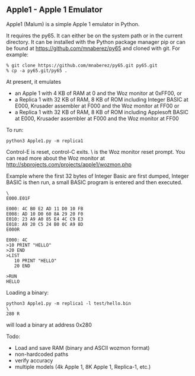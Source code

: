Apple1 - Apple 1 Emulator
------------------------

Apple1 (Malum) is a simple Apple 1 emulator in Python.

It requires the py65.  It can either be on the system path or in the current directory.  It can be installed with the Python package manager pip or can be found at https://github.com/mnaberez/py65 and cloned with git.  For example: 

    % git clone https://github.com/mnaberez/py65.git py65.git
    % cp -a py65.git/py65 . 

At present, it emulates 
- an Apple 1 with 4 KB of RAM at 0 and the Woz monitor at 0xFF00, or 
- a Replica 1 with 32 KB of RAM, 8 KB of ROM including Integer BASIC at E000, Krusader assembler at F000 and the Woz monitor at FF00 or
- a Replica 1 with 32 KB of RAM, 8 KB of ROM including Applesoft BASIC at E000, Krusader assembler at F000 and the Woz monitor at FF00

To run:

    python3 Apple1.py -m replica1

Control-E is reset, control-C exits.  \ is the Woz monitor reset prompt.  You can read more about the Woz monitor at http://sbprojects.com/projects/apple1/wozmon.php

Example where the first 32 bytes of Integer Basic are first dumped, Integer BASIC is then run, a small BASIC program is entered and then executed.

    \
    E000.E01F
    
    E000: 4C B0 E2 AD 11 D0 10 FB
    E008: AD 10 D0 60 8A 29 20 F0
    E010: 23 A9 A0 85 E4 4C C9 E3
    E018: A9 20 C5 24 B0 0C A9 8D
    E000R
    
    E000: 4C
    >10 PRINT "HELLO"
    >20 END
    >LIST
       10 PRINT "HELLO"
       20 END 

    >RUN
    HELLO

Loading a binary:

    python3 Apple1.py -m replica1 -l test/hello.bin
    \
    280 R


will load a binary at address 0x280

Todo:

* Load and save RAM (binary and ASCII wozmon format)
* non-hardcoded paths
* verify accuracy
* multiple models (4k Apple 1, 8K Apple 1, Replica-1, etc.)
